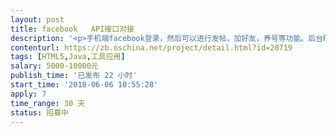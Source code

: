 ```yaml
---                
layout: post       
title: facebook   API接口对接           
description: '<p>手机端facebook登录，然后可以进行发帖，加好友，养号等功能。后台PC端有个统一管理平台，管理多个fb账号。</p>'     
contenturl: https://zb.oschina.net/project/detail.html?id=20719      
tags: [HTML5,Java,工具应用]            
salary: 5000-10000元          
publish_time: '已发布 22 小时'         
start_time: '2018-06-06 10:55:28'           
apply: 7                   
time_range: 30 天              
status: 招募中                  
---                 
```

